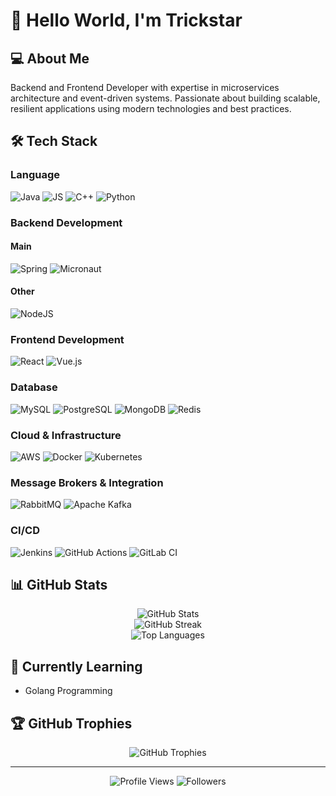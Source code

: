 # 👋 Hello World, I'm Trickstar

## 💻 About Me

Backend and Frontend Developer with expertise in microservices architecture and event-driven systems. Passionate about building scalable, resilient applications using modern technologies and best practices.

## 🛠️ Tech Stack

### Language
![Java](https://img.shields.io/badge/Java-ED8B00?style=for-the-badge&logo=openjdk&logoColor=white)
![JS](https://img.shields.io/badge/JavaScript-F7DF1E?style=for-the-badge&logo=javascript&logoColor=white)
![C++](https://img.shields.io/badge/C++-00599C?style=for-the-badge&logo=c%2B%2B&logoColor=white)
![Python](https://img.shields.io/badge/Python-3776AB?style=for-the-badge&logo=python&logoColor=white)

### Backend Development
#### Main 
![Spring](https://img.shields.io/badge/Spring-6DB33F?style=for-the-badge&logo=spring&logoColor=white)
![Micronaut](https://img.shields.io/badge/Micronaut-007396?style=for-the-badge&logo=micronaut&logoColor=white)
#### Other
![NodeJS](https://img.shields.io/badge/Node.js-43853D?style=for-the-badge&logo=node.js&logoColor=white)


### Frontend Development
![React](https://img.shields.io/badge/React-20232A?style=for-the-badge&logo=react&logoColor=61DAFB)
![Vue.js](https://img.shields.io/badge/Vue.js-35495E?style=for-the-badge&logo=vue.js&logoColor=4FC08D)

### Database
![MySQL](https://img.shields.io/badge/MySQL-005C84?style=for-the-badge&logo=mysql&logoColor=white)
![PostgreSQL](https://img.shields.io/badge/PostgreSQL-316192?style=for-the-badge&logo=postgresql&logoColor=white)
![MongoDB](https://img.shields.io/badge/MongoDB-4EA94B?style=for-the-badge&logo=mongodb&logoColor=white)
![Redis](https://img.shields.io/badge/Redis-DC382D?style=for-the-badge&logo=redis&logoColor=white)

### Cloud & Infrastructure
![AWS](https://img.shields.io/badge/AWS-232F3E?style=for-the-badge&logo=amazon-aws&logoColor=white)
![Docker](https://img.shields.io/badge/Docker-2496ED?style=for-the-badge&logo=docker&logoColor=white)
![Kubernetes](https://img.shields.io/badge/Kubernetes-326CE5?style=for-the-badge&logo=kubernetes&logoColor=white)

### Message Brokers & Integration
![RabbitMQ](https://img.shields.io/badge/RabbitMQ-FF6600?style=for-the-badge&logo=rabbitmq&logoColor=white)
![Apache Kafka](https://img.shields.io/badge/Apache_Kafka-231F20?style=for-the-badge&logo=apache-kafka&logoColor=white)

### CI/CD
![Jenkins](https://img.shields.io/badge/Jenkins-D24939?style=for-the-badge&logo=jenkins&logoColor=white)
![GitHub Actions](https://img.shields.io/badge/GitHub_Actions-2088FF?style=for-the-badge&logo=github-actions&logoColor=white)
![GitLab CI](https://img.shields.io/badge/GitLab_CI-FC6D26?style=for-the-badge&logo=gitlab&logoColor=white)

## 📊 GitHub Stats

<div align="center">
  <img src="https://github-readme-stats.vercel.app/api?username=trickstarcandina&show_icons=true&theme=tokyonight" alt="GitHub Stats" />
</div>

<div align="center">
  <img src="https://github-readme-streak-stats.herokuapp.com/?user=trickstarcandina&theme=tokyonight" alt="GitHub Streak" />
</div>

<div align="center">
  <img src="https://github-readme-stats.vercel.app/api/top-langs/?username=trickstarcandina&layout=compact&theme=tokyonight" alt="Top Languages" />
</div>

## 🌱 Currently Learning

- Golang Programming

## 🏆 GitHub Trophies

<div align="center">
  <img src="https://github-profile-trophy.vercel.app/?username=trickstarcandina&theme=nord&column=7" alt="GitHub Trophies" />
</div>

---

<div align="center">
  <img src="https://komarev.com/ghpvc/?username=trickstarcandina&color=blueviolet" alt="Profile Views" />
  <img src="https://img.shields.io/github/followers/trickstarcandina?label=Followers&style=social" alt="Followers" />
</div>

<!-- 
### Card Stats
[![Anurag's GitHub stats](https://github-readme-stats.vercel.app/api?username=trickstarcandina&show_icons=true&theme=gruvbox)](https://github.com/anuraghazra/github-readme-stats)
### Top Langs
[![Top Langs](https://github-readme-stats.vercel.app/api/top-langs/?username=trickstarcandina&layout=compact&theme=highcontrast&langs_count=8)](https://github.com/anuraghazra/github-readme-stats) 
-->
